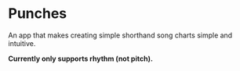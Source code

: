 # Punches
An app that makes creating simple shorthand song charts simple and intuitive.

**Currently only supports rhythm (not pitch).**
